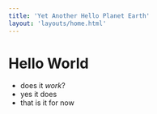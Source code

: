 ```yaml
---
title: 'Yet Another Hello Planet Earth'
layout: 'layouts/home.html'
---
```


# Hello World
- does it _work_?
- yes it does
- that is it for now

